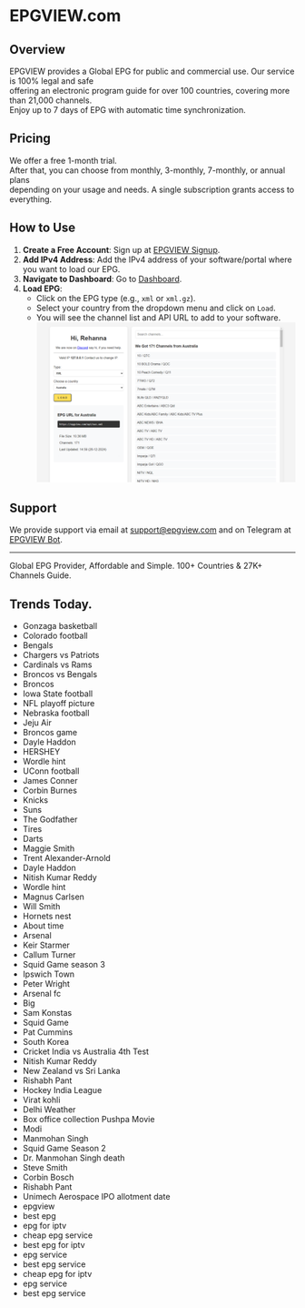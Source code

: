 # EPGVIEW.com



## Overview
EPGVIEW provides a Global EPG for public and commercial use. Our service is 100% legal and safe\
offering an electronic program guide for over 100 countries, covering more than 21,000 channels.\
Enjoy up to 7 days of EPG with automatic time synchronization.

## Pricing
We offer a free 1-month trial. \
After that, you can choose from monthly, 3-monthly, 7-monthly, or annual plans \
depending on your usage and needs. A single subscription grants access to everything.

## How to Use
1. **Create a Free Account**: Sign up at [EPGVIEW Signup](https://epgview.com/signup.php).
2. **Add IPv4 Address**: Add the IPv4 address of your software/portal where you want to load our EPG.
3. **Navigate to Dashboard**: Go to [Dashboard](https://epgview.com/dashboard.php).
4. **Load EPG**:
   - Click on the EPG type (e.g., `xml` or `xml.gz`).
   - Select your country from the dropdown menu and click on `Load`.
   - You will see the channel list and API URL to add to your software.
![EPGVIEW](img/dashboard.png)
## Support
We provide support via email at [support@epgview.com](mailto:support@epgview.com) and on Telegram at [EPGVIEW Bot](https://t.me/epgview_bot).

---

Global EPG Provider, Affordable and Simple. 100+ Countries & 27K+ Channels Guide.

## Trends Today.

- Gonzaga basketball
- Colorado football
- Bengals
- Chargers vs Patriots
- Cardinals vs Rams
- Broncos vs Bengals
- Broncos
- Iowa State football
- NFL playoff picture
- Nebraska football
- Jeju Air
- Broncos game
- Dayle Haddon
- HERSHEY
- Wordle hint
- UConn football
- James Conner
- Corbin Burnes
- Knicks
- Suns
- The Godfather
- Tires
- Darts
- Maggie Smith
- Trent Alexander-Arnold
- Dayle Haddon
- Nitish Kumar Reddy
- Wordle hint
- Magnus Carlsen
- Will Smith
- Hornets nest
- About time
- Arsenal
- Keir Starmer
- Callum Turner
- Squid Game season 3
- Ipswich Town
- Peter Wright
- Arsenal fc
- Big
- Sam Konstas
- Squid Game
- Pat Cummins
- South Korea
- Cricket India vs Australia 4th Test
- Nitish Kumar Reddy
- New Zealand vs Sri Lanka
- Rishabh Pant
- Hockey India League
- Virat kohli
- Delhi Weather
- Box office collection Pushpa Movie
- Modi
- Manmohan Singh
- Squid Game Season 2
- Dr. Manmohan Singh death
- Steve Smith
- Corbin Bosch
- Rishabh Pant
- Unimech Aerospace IPO allotment date
- epgview
- best epg
- epg for iptv
- cheap epg service
- best epg for iptv
- epg service
- best epg service
- cheap epg for iptv
- epg service
- best epg service
